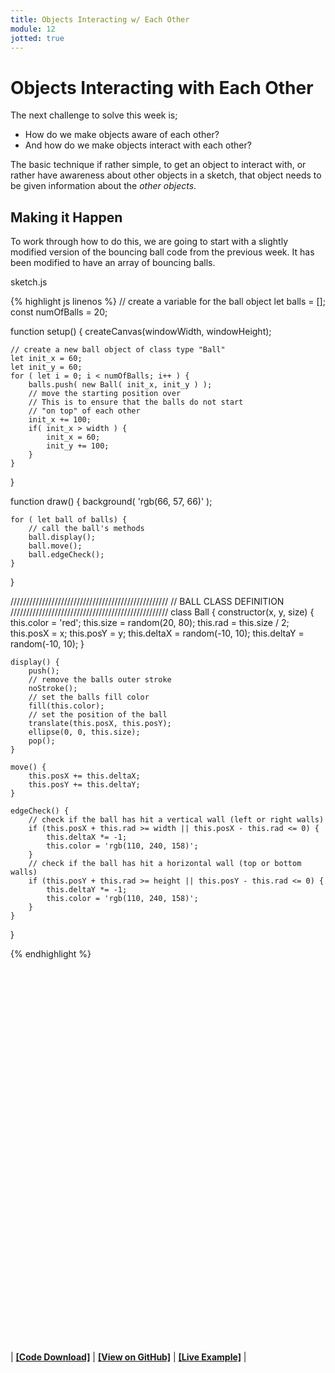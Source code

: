 ```yaml
---
title: Objects Interacting w/ Each Other
module: 12
jotted: true
---
```


# Objects Interacting with Each Other

The next challenge to solve this week is;

- How do we make objects aware of each other?
- And how do we make objects interact with each other?

The basic technique if rather simple, to get an object to interact with, or rather have awareness about other objects in a sketch, that object needs to be given information about the _other objects_.

## Making it Happen

To work through how to do this, we are going to start with a slightly modified version of the bouncing ball code from the previous week. It has been modified to have an array of bouncing balls.

<div id="code-heading">sketch.js</div>

{% highlight js linenos %}
// create a variable for the ball object
let balls = [];
const numOfBalls = 20;

function setup() {
    createCanvas(windowWidth, windowHeight);

    // create a new ball object of class type "Ball"
    let init_x = 60;
    let init_y = 60;
    for ( let i = 0; i < numOfBalls; i++ ) {
        balls.push( new Ball( init_x, init_y ) );
        // move the starting position over
        // This is to ensure that the balls do not start
        // "on top" of each other
        init_x += 100;
        if( init_x > width ) {
            init_x = 60;
            init_y += 100;
        }
    }
}

function draw() {
    background( 'rgb(66, 57, 66)' );

    for ( let ball of balls) {
        // call the ball's methods
        ball.display();
        ball.move();
        ball.edgeCheck();
    }
}






//////////////////////////////////////////////////
//      BALL CLASS DEFINITION
//////////////////////////////////////////////////
class Ball {
    constructor(x, y, size) {
        this.color = 'red';
        this.size = random(20, 80);
        this.rad = this.size / 2;
        this.posX = x;
        this.posY = y;
        this.deltaX = random(-10, 10);
        this.deltaY = random(-10, 10);
    }

    display() {
        push();
        // remove the balls outer stroke
        noStroke();
        // set the balls fill color
        fill(this.color);
        // set the position of the ball
        translate(this.posX, this.posY);
        ellipse(0, 0, this.size);
        pop();
    }

    move() {
        this.posX += this.deltaX;
        this.posY += this.deltaY;
    }

    edgeCheck() {
        // check if the ball has hit a vertical wall (left or right walls)
        if (this.posX + this.rad >= width || this.posX - this.rad <= 0) {
            this.deltaX *= -1;
            this.color = 'rgb(110, 240, 158)';
        }
        // check if the ball has hit a horizontal wall (top or bottom walls)
        if (this.posY + this.rad >= height || this.posY - this.rad <= 0) {
            this.deltaY *= -1;
            this.color = 'rgb(110, 240, 158)';
        }
    }
}

{% endhighlight %}

<div class="displayed_jotted_example">
    <div id="jotted-demo-1" class="" style="height:600px;"></div>
</div>
<script>
    new Jotted(document.querySelector("#jotted-demo-1"), {
    files: [
        {
            type: "js",
            url:"https://raw.githubusercontent.com/Montana-Media-Arts/120_CreativeCoding_Fall2017/master/lecture_code/12/03_objects_w_objects_01/sketch.js"
        },
        {
            type: "html",
            url:"../../../p5_resources/index.html"
    }],
    // plugins: [ "codemirror", "console" ]
    plugins: [ "codemirror" ]
});
</script>

| [**[Code Download]**](https://github.com/Montana-Media-Arts/120_CreativeCoding_Fall2017/raw/master/lecture_code/12/03_objects_w_objects_01/03_objects_w_objects_01.zip) | [**[View on GitHub]**](https://github.com/Montana-Media-Arts/120_CreativeCoding_Fall2017/raw/master/lecture_code/12/03_objects_w_objects_01/) | [**[Live Example]**](https://montana-media-arts.github.io/120_CreativeCoding_Fall2017/lecture_code/12/03_objects_w_objects_01/) |
